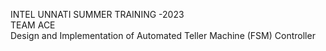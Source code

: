 INTEL UNNATI SUMMER TRAINING -2023                 
TEAM ACE                                                          
Design and Implementation of Automated Teller Machine (FSM) Controller
